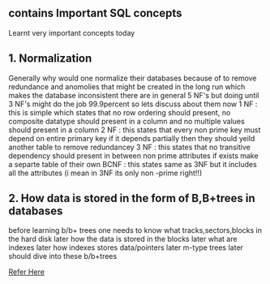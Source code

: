 ## contains Important SQL concepts

Learnt very important concepts today

## 1. Normalization
  Generally why would one normalize their databases because of to remove redundance and anomolies that might be created in the long run which makes the database inconsistent there are in general 5 NF's but doing until 3 NF's might do the job 99.9percent so lets discuss about them now
  1 NF :
   this is simple which states that no row ordering should present, no composite datatype should present in a column and no multiple values should present in a column
  2 NF :
   this states that every non prime key must depend on entire primary key if it depends partially then they should yeild another table to remove redundancey
  3 NF :
   this states that no transitive dependency should present in between non prime attributes if exists make a separte table of their own
  BCNF :
    this states same as 3NF but it includes all the attributes (i mean in 3NF its only non -prime right!!)


   
## 2. How data is stored in the form of B,B+trees in databases
   before learning b/b+ trees one needs to know what tracks,sectors,blocks in the hard disk later how the data is stored in the blocks later what are indexes later how indexes stores data/pointers later m-type trees later should dive into these b/b+trees

[Refer Here](https://www.youtube.com/redirect?event=video_description&redir_token=QUFFLUhqbGNlSkszVVlpSlFscFd1aGQtaFAteVdjWHBjd3xBQ3Jtc0ttZTJMLWlxbk5aVEtDWXAtUE03dURjd24tR01EWG02cVp2UFNTeXp4eWQwOU52V1J6OU54d2cxMzZWbms5ZmNrc0FHTFpSNnFKMjlnQnNPNmdoVWNTWDdRNlhKU09Qd01sX3lPS1lNMlRtRmt0bnoxMA&q=https%3A%2F%2Fdrive.google.com%2Ffile%2Fd%2F1y3KKghRhQjKfbWhvLipMOCCemKd_XdTm%2Fview%3Fusp%3Dsharing&v=dl00fOOYLOM)

